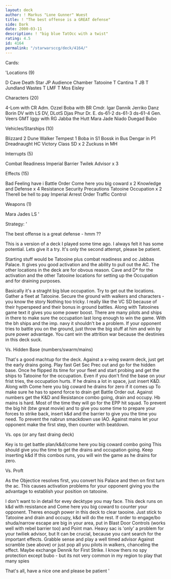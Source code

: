 ```yaml
---
layout: deck
author: ! Markus "Lone Gunner" Wuest
title: ! "The best offense is a GREAT defense"
side: Dark
date: 2000-03-11
description: ! "big blue TatOcc with a twist"
rating: 4.5
id: 4164
permalink: "/starwarsccg/deck/4164/"
---
```

Cards: 

'Locations (9)

D Cave
Death Star
JP Audience Chamber
Tatooine
T Cantina
T JB
T Jundland Wastes
T LMF
T Mos Eisley

Characters (20)

4-Lom with CR
Adm. Ozzel
Boba with BR
Cmdr. Igar
Dannik Jerriko
Danz Borin
DV with LS
DV, DLotS
Djas Phur
Dr. E.
ds-61-2
ds-61-3
ds-61-4
Gen. Veers
GMT
Iggy with RG
Jabba the Hutt
Mara Jade
Niado Duegad
Bubo

Vehicles/Starships (10)

Blizzard 2
Dune Walker
Tempest 1
Boba in S1
Bossk in Bus
Dengar in P1
Dreadnaught HC
Victory Class SD x  2
Zuckuss in MH

Interrupts (5)

Combat Readiness
Imperial Barrier
Twilek Advisor x 3

Effects (15)

Bad Feeling have i
Battle Order
Come here you big coward x 2
Knowledge and Defense x 4
Resistance
Security Precautions
Tatooine Occupation x 2
Therell be hell to pay
Imperial Arrest Order
Traffic Control

Weapons (1)

Mara Jades LS '

Strategy: '

The best offense is a great defense - hmm ??


This is a version of a deck I played some time ago.
I always felt it has some potential. Lets give it
a try. It's only the second attempt, please be patient.

Starting stuff would be Tatooine plus combat readiness
and oc Jabbas Palace. It gives you good activation and
the ability to pull out the AC. The other locations in
the deck are for obvous reason. Cave and D* for the activation
and the other Tatooine locations for setting up the Occupation
and for draining purposes.

Basically it's a straght big blue occupation. Try to get out the
locations. Gather a fleet at Tatooine. Secure the ground with walkers
and characters - you know the story Nothing too tricky. I really
like the VC SD because of their hyperspeed and their bonus in ground battles.
Along with Tatooines game text it gives you some power boost. There are
many pilots and ships in there to make sure the occupation last long enough to
win the game. With the bh ships and the imp. navy it shouldn't be a problem.
If your opponent tries to battle you on the ground, just throw the big stuff at
him and win by pure power advantage. You cant win the attrition war because
the destinies in this deck suck.

Vs. Hidden Base (numbers/swarm/mains)

That's a good machtup for the deck. Against a x-wing swarm deck, just get the early
drains going. Play fast Get Sec Prec out and go for the hidden base. Once he flipped
its time for your fleet and start probing and get the ships to Tatooine
for the occupation. Even if you don't find the base on your frist tries, the occupation
hurts. If he drains a lot in space, just insert K&D. Along with Come here you big coward
he drains for zero if it comes up To make sure he has to spend force to drain get Battle
Order out. Against numbers get the K&D and Resistance combo going, drain and occupy.
Hb mains is hard. Most of the time they will go for the EPP hit squad. To prevent the big hit (btw great movie)
and to give you some time to prepare your forces to strike back, insert k&d and the barrier
to give you the time you need. To prevent the nabrun smackdown use IAO. Against mains let your
opponent make the first step, then counter with beatdown.

Vs. ops (or any fast draing deck)

Key is to get battle plan/k&d/come here you big coward combo going This should
give you the time to get the drains and occupation going. Keep inserting k&d If this combos
runs, you will win the game as he drains for zero.

Vs. Proft

As the Objectice resolves first, you convert his Palace and then on first turn the ac.
This causes activation problems for your opponent giving you the advantage to establish your
position on tatooine.

I don't want to in detail for evey decktype you may face. This deck runs on k&d with
resistance and Come here you big coward to counter your opponent. Theres enough power in
this deck to clear taooine. Just stick to Tatooine and drain and occupy, k&d will do the rest.
If order to engage/bo shuda/narrow escape are big in your area, put in Blast Door Controls (works well
with rebel barrier too) and Point man. Heavy sac is 'only' a problem for your twiliek advisor,
but It can be crucial, because you cant search for the important effects. Grabble sense and play a well timed
advisor Against scramble (see above) or just pop all you pilots in walkers, chanceling the effect.
Maybe exchange Dennik for First Strike. I know thers no spy protection except bubo - but its
not very common in my region to play that many spies

That's all,  have a nice one and please be patient
'
